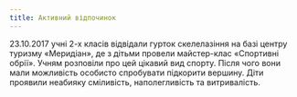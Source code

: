 ```yaml
---
title: Активний відпочинок
---
```


23.10.2017 учні 2-х класів відвідали гурток скелелазіння на базі центру туризму «Меридіан», де з дітьми провели майстер-клас «Спортивні обрії». Учням розповіли про цей цікавий вид спорту. Після чого вони мали можливість особисто спробувати підкорити вершину. Діти проявили неабияку сміливість, наполегливість та витривалість.

<slideshow id="_/72157689772447836" />
